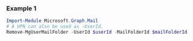 ### Example 1
``` powershell
Import-Module Microsoft.Graph.Mail
# A UPN can also be used as -UserId.
Remove-MgUserMailFolder -UserId $userId -MailFolderId $mailFolderId
```
